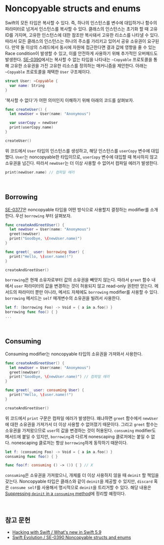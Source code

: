# Noncopyable structs and enums

Swift의 모든 타입은 복사할 수 있다. 즉, 하나의 인스턴스를 변수에 대입하거나 함수의 파라미터로 넘겨서 인스턴스를 복사할 수 있다. 클래스의 인스턴스는 초기화 할 때 고유 ID를 가지며, 고유한 인스턴스에 대한 참조만 복사돼서 고유한 리소스를 나타낼 수 있다. 따라서 모든 클래스의 인스턴스는 하나의 주소를 가리키고 있어서 공유 소유권이 요구된다. 만약 둘 이상의 스레드에서 동시에 자원에 접근한다면 결과 값에 영향을 줄 수 있는 Race condition이 발생할 수 있고, 이를 안전하게 사용하기 위해 추가적인 오버헤드도 발생한다. [SE-0390](https://github.com/apple/swift-evolution/blob/main/proposals/0390-noncopyable-structs-and-enums.md)에서는 복사할 수 없는 타입을 나타내는 `~Copyable` 프로토콜을 통해 고유한 소유권을 가진 고유한 리소스를 정의하는 매커니즘을 제안한다. 아래는 `~Copyable` 프로토콜을 채택한 `User` 구조체이다.

```swift
struct User: ~Copyable {
  var name: String
}
```

'복사할 수 없다'가 어떤 의미인지 이해하기 위해 아래의 코드를 살펴보자.

```swift
func createUser() {
  let newUser = User(name: "Anonymous")

  var userCopy = newUser
  print(userCopy.name)
}

createUser()
```

위 코드에서 `User` 타입의 인스턴스를 생성하고, 해당 인스턴스를 `userCopy` 변수에 대입했다. `User`는 noncopyable한 타입이므로, `userCopy` 변수에 대입할 때 복사하지 않고 소유권을 넘긴다. 따라서 `newUser`는 더 이상 사용할 수 없어서 컴파일 에러가 발생한다.

```swift
print(newUser.name) // 컴파일 에러
```

&nbsp;
## Borrowing

[SE-0377](https://github.com/apple/swift-evolution/blob/main/proposals/0377-parameter-ownership-modifiers.md)은 noncopyable 타입을 어떤 방식으로 사용할지 결정하는 modifier를 소개한다. 우선 `borrowing` 부터 살펴보자.

```swift
func createAndGreetUser() {
  let newUser = User(name: "Anonymous")
  greet(newUser)
  print("Goodbye, \(newUser.name)")
}

func greet(_ user: borrowing User) {
  print("Hello, \(user.name)!")
}

createAndGreetUser()
```

`borrowing`은 현재 소유자로부터 값의 소유권을 빼앗지 않는다. 따라서 `greet` 함수 내에서 `user` 파라미터의 값을 변경하는 것이 허용되지 않고 read-only 권한만 얻는다. 메서드의 파라미터 뿐만 아니라, 메서드 자체에도 `borrowing` modifier를 사용할 수 있다. `borrowing` 메서드는 `self` 매개변수의 소유권을 빌려서 사용한다.

```swift
let f: (borrowing Foo) -> Void = { a in a.foo() }
borrowing func foo() { }
...
```

&nbsp;
## Consuming

Consuming modifier는 noncopyable 타입의 소유권을 가져와서 사용한다.

```swift
func createAndGreetUser() {
  let newUser = User(name: "Anonymous")
  greet(newUser)
  print("Goodbye, \(newUser.name)") // 컴파일 에러
}

func greet(_ user: consuming User) {
  print("Hello, \(user.name)!")
}

createAndGreetUser()
```

위 코드에서 `print` 구문은 컴파일 에러가 발생한다. 왜냐하면 `greet` 함수에서 `newUser`에 대한 소유권을 가져가서 더 이상 사용할 수 없어졌기 때문이다. 그리고 `greet` 함수는 소유권을 가져왔으므로 `user`의 값을 변경하는 것이 허용된다. `consuming` modifier도 메서드에 붙일 수 있지만, `borrowing`과 다르게 nonescaping 클로저에는 붙일 수 없다. nonescaping 클로저는 항상 `borrowing`하게 동작하기 때문이다.

```swift
let f: (consuming Foo) -> Void = { a in a.foo() }
consuming func foo() { }

func foo(f: consuming () -> ()) { } // X
```

`consuming`은 소유권을 가져왔으니, 개체를 더 이상 사용하지 않을 때 `deinit` 할 책임을 갖는다. Noncopyable 타입은 클래스와 같이 `deinit`을 제공할 수 있지만, `discard` 혹은 `consume self`를 사용해서 명시적으로 `deinit`을 트리거할 수 있다. 해당 내용은 [Suppressing `deinit` in a `consuming` method](./suppressing-deinit-in-a-consuming-method.md)에 정리할 예정이다.

&nbsp;
## 참고 문헌

- [Hacking with Swift / What's new in Swift 5.9](https://www.hackingwithswift.com/articles/258/whats-new-in-swift-5-9)
- [Swift Evolution / SE-0390 Noncopyable structs and enums](https://github.com/apple/swift-evolution/blob/main/proposals/0390-noncopyable-structs-and-enums.md)